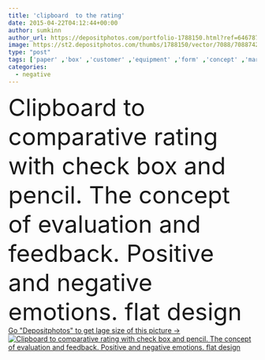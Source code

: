 ```yaml
---
title: 'clipboard  to the rating'
date: 2015-04-22T04:12:44+00:00
author: sumkinn
author_url: https://depositphotos.com/portfolio-1788150.html?ref=64678756
image: https://st2.depositphotos.com/thumbs/1788150/vector/7088/70887423/api_thumb_450.jpg?forcejpeg=true
type: "post"
tags: ['paper' ,'box' ,'customer' ,'equipment' ,'form' ,'concept' ,'mark' ,'note' ,'list' ,'pad' ,'pencil' ,'negative' ,'choose' ,'marketing' ,'positive' ,'good' ,'file' ,'poor' ,'chart' ,'question' ,'check' ,'documents' ,'bend' ,'satisfaction' ,'evaluation' ,'indicator' ,'Questionnaire' ,'marker' ,'ask' ,'tip' ,'highlighter' ,'Tick' ,'survey' ,'satisfied' ,'average' ,'excellent' ,'assessment' ,'clipboard' ,'rating' ,'appraisal' ,'checklist' ,'opinion' ,'checkbox' ,'feedback' ,'poll' ,'satisfactory' ,'tickbox' ,'evaluate' ,'kpi' ]
categories: 
  - negative
---
```

<div aling="center">
            <font size="60"> Clipboard  to comparative rating with check box and pencil. The concept of evaluation and feedback. Positive and negative emotions. flat design</font>   
</div>
<div>
    <a href='https://st2.depositphotos.com/thumbs/1788150/vector/7088/70887423/api_thumb_450.jpg?forcejpeg=true?ref=64678756' target=_blank > Go "Depositphotos" to get lage size of this picture ->
        <img href='https://st2.depositphotos.com/thumbs/1788150/vector/7088/70887423/api_thumb_450.jpg?forcejpeg=true?ref=64678756' src='https://st2.depositphotos.com/1788150/7088/v/950/depositphotos_70887423-stock-illustration-clipboard-to-the-rating.jpg?forcejpeg=true' alt='Clipboard  to comparative rating with check box and pencil. The concept of evaluation and feedback. Positive and negative emotions. flat design' >
    </a>
</div>
